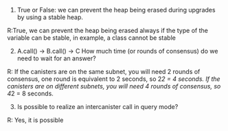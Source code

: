 1. True or False: we can prevent the heap being erased during upgrades by using a stable heap.

R:True, we can prevent the heap being erased always if the type of the variable can be stable, in example, a class cannot be stable


2. A.call() -> B.call() -> C How much time (or rounds of consensus) do we need to wait for an answer?

R: If the canisters are on the same subnet, you will need 2 rounds of consensus, one round is equivalent to 2 seconds, so 2*2 = 4 seconds. If the canisters are on different subnets, you will need 4 rounds of consensus, so 4*2 = 8 seconds.


3. Is possible to realize an intercanister call in query mode?

R: Yes, it is possible